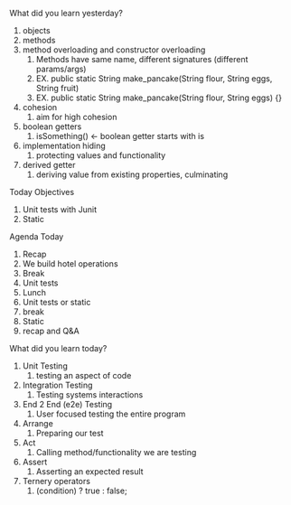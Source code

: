 What did you learn yesterday?

1. objects
2. methods
3. method overloading and constructor overloading
   1. Methods have same name, different signatures (different params/args)
   2. EX. public static String make_pancake(String flour, String eggs, String fruit)
   3. EX. public static String make_pancake(String flour, String eggs) {}
4. cohesion
   1. aim for high cohesion
5. boolean getters
   1. isSomething() <- boolean getter starts with is
6. implementation hiding
   1. protecting values and functionality 
7. derived getter
   1. deriving value from existing properties, culminating


Today Objectives

1. Unit tests with Junit
2. Static

Agenda Today

1. Recap
2. We build hotel operations
3. Break
4. Unit tests
5. Lunch
6. Unit tests or static
7. break
8. Static
9. recap and Q&A

What did you learn today?

1. Unit Testing
   1. testing an aspect of code
2. Integration Testing
   1. Testing systems interactions
3. End 2 End (e2e) Testing
   1. User focused testing the entire program
4. Arrange
   1. Preparing our test
5. Act
   1. Calling method/functionality we are testing
6. Assert
   1. Asserting an expected result 
7. Ternery operators
   1. (condition) ? true : false;